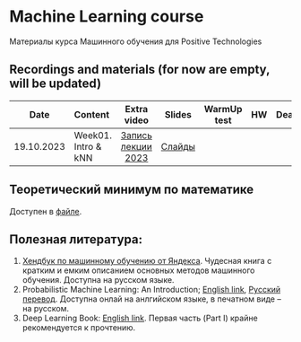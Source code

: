 # Machine Learning course

Материалы курса Машинного обучения для Positive Technologies
## Recordings and materials (for now are empty, **will be updated**)

| Date   | Content                | Extra video | Slides               | WarmUp test             | HW                  | Deadline          | Comments |
|:------:|:-----------------------|:------------:|:------------:|:-----------------------:|:------------------------:|:----------------------:|:----------------------:|
| 19.10.2023 | Week01. Intro & kNN| [Запись лекции 2023]() | [Слайды](week0_01_naive_bayes/lect001_intro_knn_naive_bayes.pdf) | | | | 


## Теоретический минимум по математике
Доступен в [файле](./prerequisites.md).

## Полезная литература:
1. [Хендбук по машинному обучению от Яндекса](https://academy.yandex.ru/dataschool/book). Чудесная книга с кратким и емким описанием основных методов машинного обучения. Доступна на русском языке.
2. Probabilistic Machine Learning: An Introduction; [English link](https://probml.github.io/pml-book/book1.html), [Русский перевод](https://dmkpress.com/catalog/computer/data/978-5-93700-119-1/). Доступна онлай на анлгийском языке, в печатном виде – на русском.
3. Deep Learning Book: [English link](https://www.deeplearningbook.org/). Первая часть (Part I) крайне рекомендуется к прочтению.